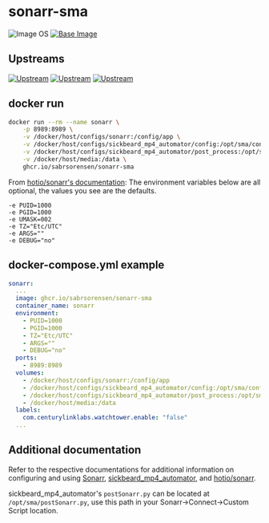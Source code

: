# sonarr-sma

![Image OS](https://img.shields.io/badge/Image_OS-Ubuntu-orange)
[![Base Image](https://img.shields.io/badge/Base_Image-hotio/sonarr:phantom-orange)](https://ghcr.io/hotio/sonarr)

## Upstreams

[![Upstream](https://img.shields.io/badge/upstream-Sonarr-blue)](https://github.com/Sonarr/Sonarr)
[![Upstream](https://img.shields.io/badge/upstream-sickbeard__mp4__automator-blue)](https://github.com/mdhiggins/sickbeard_mp4_automator)
[![Upstream](https://img.shields.io/badge/upstream-hotio/sonarr-blue)](https://github.com/hotio/docker-sonarr)

## docker run

```sh
docker run --rm --name sonarr \
    -p 8989:8989 \
    -v /docker/host/configs/sonarr:/config/app \
    -v /docker/host/configs/sickbeard_mp4_automator/config:/opt/sma/config \
    -v /docker/host/configs/sickbeard_mp4_automator/post_process:/opt/sma/post_process \
    -v /docker/host/media:/data \
    ghcr.io/sabrsorensen/sonarr-sma
```

From [hotio/sonarr's documentation](https://github.com/hotio/docker-sonarr/blob/master/README.md#starting-the-container):
The environment variables below are all optional, the values you see are the defaults.

```shell
-e PUID=1000
-e PGID=1000
-e UMASK=002
-e TZ="Etc/UTC"
-e ARGS=""
-e DEBUG="no"
```

## docker-compose.yml example

```yaml
sonarr:
  ...
  image: ghcr.io/sabrsorensen/sonarr-sma
  container_name: sonarr
  environment:
    - PUID=1000
    - PGID=1000
    - TZ="Etc/UTC"
    - ARGS=""
    - DEBUG="no"
  ports:
    - 8989:8989
  volumes:
    - /docker/host/configs/sonarr:/config/app                                           # Sonarr config, database, logs, etc
    - /docker/host/configs/sickbeard_mp4_automator/config:/opt/sma/config               # sickbeard_mp4_automator's autoProcess.ini
    - /docker/host/configs/sickbeard_mp4_automator/post_process:/opt/sma/post_process   # sickbeard_mp4_automator's post-processing scripts
    - /docker/host/media:/data                                                          # The location of your media library
  labels:
    com.centurylinklabs.watchtower.enable: "false"                                      # Disable autoupdates to prevent interrupted conversions
  ...
```

## Additional documentation

Refer to the respective documentations for additional information on configuring and using
[Sonarr](https://github.com/Sonarr/Sonarr),
[sickbeard_mp4_automator](https://github.com/mdhiggins/sickbeard_mp4_automator), and
[hotio/sonarr](https://github.com/hotio/docker-sonarr).

sickbeard_mp4_automator's `postSonarr.py` can be located at `/opt/sma/postSonarr.py`, use this path in your Sonarr->Connect->Custom Script location.
